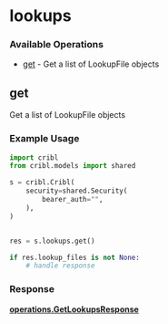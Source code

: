 # lookups

### Available Operations

* [get](#get) - Get a list of LookupFile objects

## get

Get a list of LookupFile objects

### Example Usage

```python
import cribl
from cribl.models import shared

s = cribl.Cribl(
    security=shared.Security(
        bearer_auth="",
    ),
)


res = s.lookups.get()

if res.lookup_files is not None:
    # handle response
```


### Response

**[operations.GetLookupsResponse](../../models/operations/getlookupsresponse.md)**


